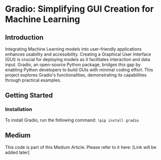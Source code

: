 # Gradio: Simplifying GUI Creation for Machine Learning

## Introduction
Integrating Machine Learning models into user-friendly applications enhances usability and accessibility. Creating a Graphical User Interface (GUI) is crucial for deploying models as it facilitates interaction and data input. Gradio, an open-source Python package, bridges this gap by enabling Python developers to build GUIs with minimal coding effort. This project explores Gradio's functionalities, demonstrating its capabilities through practical examples.

## Getting Started
### Installation
To install Gradio, run the following command:
```!pip install gradio```

## Medium
This code is part of this Medium Article. Please refer to it here: [Link will be added later]
